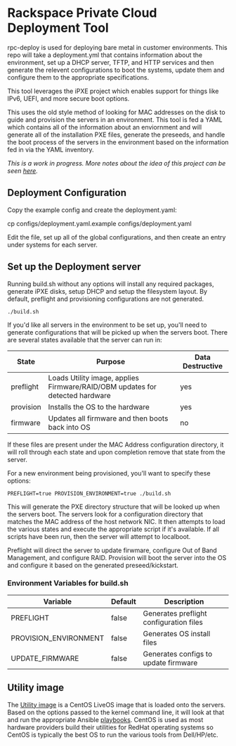 # Rackspace Private Cloud Deployment Tool

rpc-deploy is used for deploying bare metal in customer environments.  This repo will
take a deployment.yml that contains information about the environment, set up a DHCP server,
TFTP, and HTTP services and then generate the relevent configurations to boot the systems,
update them and configure them to the appropriate specifications.

This tool leverages the iPXE project which enables support for things like IPv6, UEFI, and more
secure boot options.

This uses the old style method of looking for MAC addresses on the disk to guide and provision
the servers in an environment.  This tool is fed a YAML which contains all of the information
about an enviornment and will generate all of the installation PXE files, generate the preseeds,
and handle the boot process of the servers in the environment based on the information fed in
via the YAML inventory.

*This is a work in progress.  More notes about the idea of this project can be seen
[here](https://etherpad.rax.io/p/rpc-deploy-v1).*

## Deployment Configuration

Copy the example config and create the deployment.yaml:

   cp configs/deployment.yaml.example configs/deployment.yaml

Edit the file, set up all of the global configurations, and then create an entry under systems
for each server.

## Set up the Deployment server

Running build.sh without any options will install any required packages, generate iPXE disks,
setup DHCP and setup the filesystem layout.  By default, preflight and provisioning configurations
are not generated.  

    ./build.sh

If you'd like all servers in the environment to be set up, you'll need to generate configurations
that will be picked up when the servers boot.  There are several states available that the server can run in:

|State|Purpose|Data Destructive|
|-----|-------|-----------|
|preflight|Loads Utility image, applies Firmware/RAID/OBM updates for detected hardware|yes|
|provision|Installs the OS to the hardware|yes|
|firmware|Updates all firmware and then boots back into OS|no|

If these files are present under the MAC Address configuration directory, it will roll through each state
and upon completion remove that state from the server.

For a new environment being provisioned, you'll want to specify these options:

    PREFLIGHT=true PROVISION_ENVIRONMENT=true ./build.sh

This will generate the PXE directory structure that will be looked up when the servers boot.  The servers
look for a configuration directory that matches the MAC address of the host network NIC.  It then attempts
to load the various states and execute the appropriate script if it's available.  If all scripts have been run,
then the server will attempt to localboot.  

Preflight will direct the server to update firwmare, configure Out of Band Management, and configure RAID. 
Provision will boot the server into the OS and configure it based on the generated preseed/kickstart.

### Environment Variables for build.sh

|Variable|Default|Description|
|--------|-------|-----------|
|PREFLIGHT|false|Generates preflight configuration files|
|PROVISION_ENVIRONMENT|false|Generates OS install files|
|UPDATE_FIRMWARE|false|Generates configs to update firmware|

## Utility image

The [Utility image](https://github.com/rcbops/rpc-deploy-utility-image) is a CentOS LiveOS image that is
loaded onto the servers.  Based on the options passed to the kernel command line, it will look at that
and run the appropriate Ansible [playbooks](https://github.com/rcbops/rpc-deploy-utility).  CentOS is 
used as most hardware providers build their utilities for RedHat operating systems so CentOS is typically
the best OS to run the various tools from Dell/HP/etc.  
